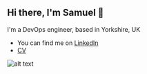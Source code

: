 ## Hi there, I'm Samuel 👋
I'm a DevOps engineer, based in Yorkshire, UK

- You can find me on [LinkedIn](https://www.linkedin.com/in/samuel-roberts-928687267?utm_source=share&utm_campaign=share_via&utm_content=profile&utm_medium=ios_app)
- [CV](https://samdroberts87.github.io/cv/)


![alt text](https://www.codewars.com/users/samdroberts87/badges/large)
